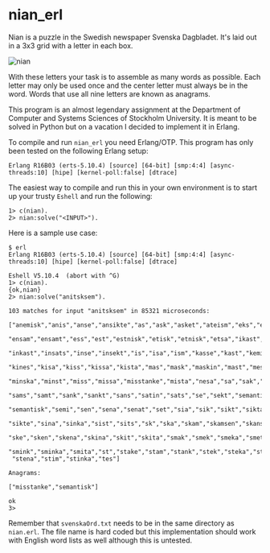 nian_erl
========

Nian is a puzzle in the Swedish newspaper Svenska Dagbladet. It's laid out in a 3x3 grid with a letter in each box. 

![nian](http://cl.ly/image/1N2N2y3W340z/Screen%20Shot%202014-07-05%20at%2014.20.45%20.png)

With these letters your task is to assemble as many words as possible. Each letter may only be used once and the center letter must always be in the word. Words that use all nine letters are known as anagrams.

This program is an almost legendary assignment at the Department of Computer and Systems Sciences of Stockholm University. It is meant to be solved in Python but on a vacation I decided to implement it in Erlang.

To compile and run `nian_erl` you need Erlang/OTP. This program has only been tested on the following Erlang setup:

`Erlang R16B03 (erts-5.10.4) [source] [64-bit] [smp:4:4] [async-threads:10] [hipe] [kernel-poll:false] [dtrace]`

The easiest way to compile and run this in your own environment is to start up your trusty `Eshell` and run the following:

```
1> c(nian).
2> nian:solve("<INPUT>").
```

Here is a sample use case:

```
$ erl
Erlang R16B03 (erts-5.10.4) [source] [64-bit] [smp:4:4] [async-threads:10] [hipe] [kernel-poll:false] [dtrace]

Eshell V5.10.4  (abort with ^G)
1> c(nian).
{ok,nian}
2> nian:solve("anitsksem").

103 matches for input "anitsksem" in 85321 microseconds:

["anemisk","anis","anse","ansikte","as","ask","asket","ateism","eks","ensak",
 "ensam","ensamt","ess","est","estnisk","etisk","etnisk","etsa","ikast",
 "inkast","insats","inse","insekt","is","isa","ism","kasse","kast","kemist",
 "kines","kisa","kiss","kissa","kista","mas","mask","maskin","mast","mest",
 "minska","minst","miss","missa","misstanke","mista","nesa","sa","sak","same",
 "sams","samt","sank","sankt","sans","satin","sats","se","sekt","semantik",
 "semantisk","semi","sen","sena","senat","set","sia","sik","sikt","sikta",
 "sikte","sina","sinka","sist","sits","sk","ska","skam","skamsen","skans",
 "ske","sken","skena","skina","skit","skita","smak","smek","smeka","smeta",
 "smink","sminka","smita","st","stake","stam","stank","stek","steka","sten",
 "stena","stim","stinka","tes"]

Anagrams:

["misstanke","semantisk"]

ok
3>
```

Remember that `svenskaOrd.txt` needs to be in the same directory as `nian.erl`. The file name is hard coded but this implementation should work with English word lists as well although this is untested.
